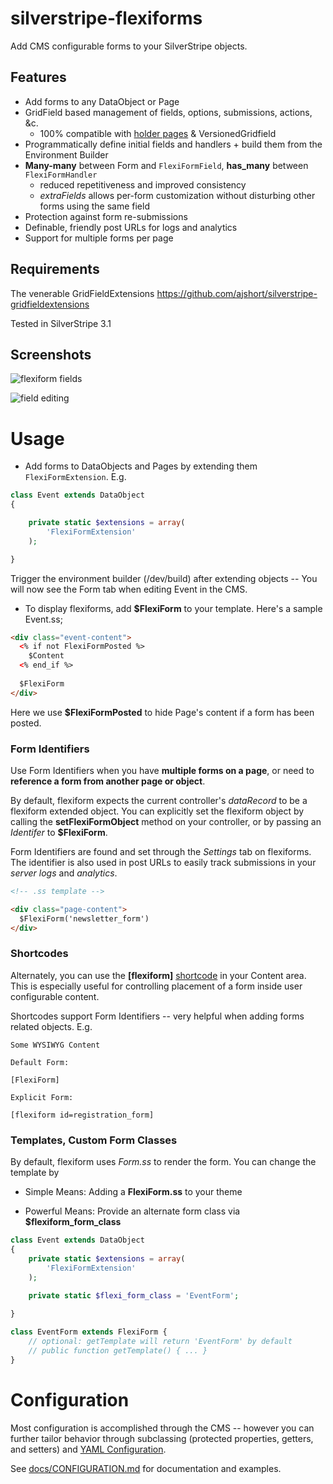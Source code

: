 silverstripe-flexiforms
=======================

Add CMS configurable forms to your SilverStripe objects. 

Features
--------

* Add forms to any DataObject or Page
* GridField based management of fields, options, submissions, actions, &c.
  * 100% compatible with [holder pages](https://github.com/briceburg/silverstripe-pageholder) & VersionedGridfield
* Programmatically define initial fields and handlers + build them from the Environment Builder
* **Many-many** between Form and `FlexiFormField`, **has_many** between `FlexiFormHandler`
  * reduced repetitiveness and improved consistency
  * _extraFields_ allows per-form customization without disturbing other forms using the same field
* Protection against form re-submissions
* Definable, friendly post URLs for logs and analytics
* Support for multiple forms per page 


Requirements
------------

The venerable GridFieldExtensions https://github.com/ajshort/silverstripe-gridfieldextensions

Tested in SilverStripe 3.1

Screenshots
-----------

![flexiform fields](https://github.com/briceburg/silverstripe-flexiform/blob/master/docs/screenshots/flexiform_1.png?raw=true)

![field editing](https://github.com/briceburg/silverstripe-flexiform/blob/master/docs/screenshots/flexiform_2.png?raw=true)



Usage 
=====

* Add forms to DataObjects and Pages by extending them `FlexiFormExtension`. E.g.

```php
class Event extends DataObject
{

    private static $extensions = array(
        'FlexiFormExtension'
    );

}
```

Trigger the environment builder (/dev/build) after extending objects --
You will now see the Form tab when editing Event in the CMS.

* To display flexiforms, add **$FlexiForm** to your template. Here's a sample Event.ss;


```html
<div class="event-content">
  <% if not FlexiFormPosted %>
    $Content
  <% end_if %>
   
  $FlexiForm    
</div>
```

Here we use **$FlexiFormPosted** to hide Page's content if a form has been posted.


### Form Identifiers


Use Form Identifiers when you have **multiple forms on a page**, or need to 
**reference a form from another page or object**. 

By default, flexiform expects the current controller's _dataRecord_ to be a
flexiform extended object. You can explicitly set the flexiform
object by calling the **setFlexiFormObject** method on your controller,  or by passing 
an _Identifer_ to **$FlexiForm**.

Form Identifiers are found and set through the  _Settings_ tab on flexiforms. The
identifier is also used in post URLs to easily track submissions in your
_server logs_ and _analytics_.

```html
<!-- .ss template -->

<div class="page-content">
  $FlexiForm('newsletter_form')    
</div>
```


### Shortcodes

Alternately, you can use the **[flexiform]** [shortcode](http://doc.silverstripe.org/framework/en/reference/shortcodes)
in your Content area. This is especially useful for controlling placement of 
a form inside user configurable content.

Shortcodes support Form Identifiers -- very helpful when adding forms related objects. E.g. 

```
Some WYSIWYG Content

Default Form:

[FlexiForm]

Explicit Form:

[flexiform id=registration_form]

```


### Templates, Custom Form Classes

By default, flexiform uses _Form.ss_ to render the form. You can change the template by

* Simple Means: Adding a **FlexiForm.ss** to your theme

* Powerful Means: Provide an alternate form class via **$flexiform_form_class** 

```php
class Event extends DataObject
{
    private static $extensions = array(
        'FlexiFormExtension'
    );
    
    private static $flexi_form_class = 'EventForm';

}

class EventForm extends FlexiForm {
    // optional: getTemplate will return 'EventForm' by default
    // public function getTemplate() { ... } 
}

```


Configuration
=============

Most configuration is accomplished through the CMS -- however you can further 
tailor behavior through subclassing (protected properties, getters, and setters)
and [YAML Configuration](http://doc.silverstripe.org/framework/en/topics/configuration).

See [docs/CONFIGURATION.md](docs/CONFIGURATION.md) for documentation and examples.

